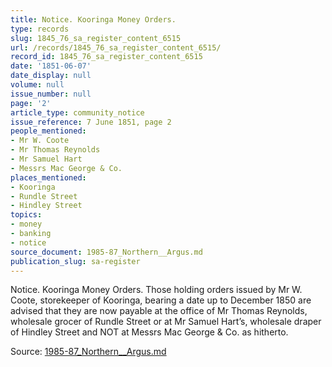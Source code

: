 ```yaml
---
title: Notice. Kooringa Money Orders.
type: records
slug: 1845_76_sa_register_content_6515
url: /records/1845_76_sa_register_content_6515/
record_id: 1845_76_sa_register_content_6515
date: '1851-06-07'
date_display: null
volume: null
issue_number: null
page: '2'
article_type: community_notice
issue_reference: 7 June 1851, page 2
people_mentioned:
- Mr W. Coote
- Mr Thomas Reynolds
- Mr Samuel Hart
- Messrs Mac George & Co.
places_mentioned:
- Kooringa
- Rundle Street
- Hindley Street
topics:
- money
- banking
- notice
source_document: 1985-87_Northern__Argus.md
publication_slug: sa-register
---
```


Notice.  Kooringa Money Orders.  Those holding orders issued by Mr W. Coote, storekeeper of Kooringa, bearing a date up to December 1850 are advised that they are now payable at the office of Mr Thomas Reynolds, wholesale grocer of Rundle Street or at Mr Samuel Hart’s, wholesale draper of Hindley Street and NOT at Messrs Mac George & Co. as hitherto.

Source: [1985-87_Northern__Argus.md](/downloads/markdown/1985-87_Northern__Argus.md)
